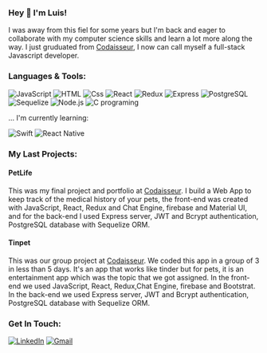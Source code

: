 ### Hey  👋  I'm Luis!

I was away from this fiel for some years but I'm back and eager to collaborate with my computer science skills and learn a lot more along the way. I just gruduated from [Codaisseur](https://codaisseur.com/), I now can call myself a full-stack Javascript developer. 

### Languages & Tools: 

  <p>
  <img alt="JavaScript" src="https://img.shields.io/badge/JavaScript-F7DF1E?logo=javascript&logoColor=white&style=for-the-badge" />
  <img alt="HTML" src="https://img.shields.io/badge/HTML-E34F26?logo=html5&logoColor=white&style=for-the-badge" />
  <img alt="Css" src="https://img.shields.io/badge/CSS-1572B6?logo=css3&logoColor=white&style=for-the-badge" />
  <img alt="React" src="https://img.shields.io/badge/React-61DAFB?logo=react&logoColor=white&style=for-the-badge" />
  <img alt="Redux" src="https://img.shields.io/badge/Redux-764ABC?logo=redux&logoColor=white&style=for-the-badge" />
  <img alt="Express" src="https://img.shields.io/badge/Express-000000?logo=express&logoColor=white&style=for-the-badge" />
  <img alt="PostgreSQL" src="https://img.shields.io/badge/PostgreSQL-4169E1?logo=postgresql&logoColor=white&style=for-the-badge" />
  <img alt="Sequelize" src="https://img.shields.io/badge/Sequelize-52B0E7?logo=sequelize&logoColor=white&style=for-the-badge" />
  <img alt="Node.js" src="https://img.shields.io/badge/Node.js-339933?logo=node.js&logoColor=white&style=for-the-badge" />
  <img alt="C programing" src="https://img.shields.io/badge/programing-61DAFB?logo=C&logoColor=white&style=for-the-badge"/>
  
  ... I'm currently learning:
  <p>
  <img alt="Swift" src="https://img.shields.io/badge/Swift-E34F26?logo=swift&logoColor=white&style=for-the-badge%22" />
  <img alt="React Native" src="https://img.shields.io/badge/React%20Native-61DAFB?logo=react&logoColor=white&style=for-the-badge" />
  </p> 
  </p>

### My Last Projects:

#### PetLife 
This was my final project and portfolio at [Codaisseur](https://codaisseur.com/). I build a Web App to keep track of the medical history of your pets, the front-end was created with JavaScript, React, Redux and Chat Engine, firebase and Material UI, and for the back-end I used Express server, JWT and Bcrypt authentication, PostgreSQL database with Sequelize ORM. 

#### Tinpet 
This was our group project at [Codaisseur](https://codaisseur.com/). We coded this app in a group of 3 in less than 5 days. It's an app that works like tinder but for pets, it is an entertainment app which was the topic that we got assigned. In the front-end we used JavaScript, React, Redux,Chat Engine, firebase and Bootstrat. In the back-end we used Express server, JWT and Bcrypt authentication, PostgreSQL database with Sequelize ORM.

### Get In Touch:
  <p>
  <a href="http://linkedin.com/in/luis-a-ramirez-arenas-74154520b"><img alt="LinkedIn" src="https://img.shields.io/badge/LinkedIn-0A66C2?logo=linkedIn&logoColor=white&style=for-the-badge"     /><a>
  <a href="mailto:luis.arenas911@gmail.com"><img alt="Gmail" src="https://img.shields.io/badge/Gmail-EA4335?logo=gmail&logoColor=white&style=for-the-badge" /></a>
  </p> 
